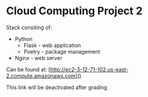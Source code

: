 # Cloud Computing Project 2
Stack consiting of:

- Python
  - Flask - web application
  - Poetry - package management
- Nginx - web server


Can be found at:
[http://ec2-3-12-71-102.us-east-2.compute.amazonaws.com]()

This link will be deactivated after grading